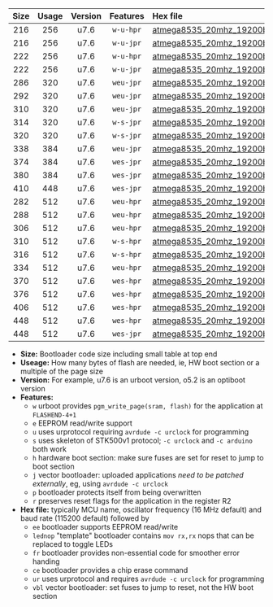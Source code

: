 |Size|Usage|Version|Features|Hex file|
|:-:|:-:|:-:|:-:|:--|
|216|256|u7.6|`w-u-hpr`|[atmega8535_20mhz_19200bps_ur.hex](https://raw.githubusercontent.com/stefanrueger/urboot/main/atmega8535_20mhz_19200bps_ur.hex)|
|216|256|u7.6|`w-u-jpr`|[atmega8535_20mhz_19200bps_ur_vbl.hex](https://raw.githubusercontent.com/stefanrueger/urboot/main/atmega8535_20mhz_19200bps_ur_vbl.hex)|
|222|256|u7.6|`w-u-hpr`|[atmega8535_20mhz_19200bps_lednop_ur.hex](https://raw.githubusercontent.com/stefanrueger/urboot/main/atmega8535_20mhz_19200bps_lednop_ur.hex)|
|222|256|u7.6|`w-u-jpr`|[atmega8535_20mhz_19200bps_lednop_ur_vbl.hex](https://raw.githubusercontent.com/stefanrueger/urboot/main/atmega8535_20mhz_19200bps_lednop_ur_vbl.hex)|
|286|320|u7.6|`weu-jpr`|[atmega8535_20mhz_19200bps_ee_ur_vbl.hex](https://raw.githubusercontent.com/stefanrueger/urboot/main/atmega8535_20mhz_19200bps_ee_ur_vbl.hex)|
|292|320|u7.6|`weu-jpr`|[atmega8535_20mhz_19200bps_ee_lednop_ur_vbl.hex](https://raw.githubusercontent.com/stefanrueger/urboot/main/atmega8535_20mhz_19200bps_ee_lednop_ur_vbl.hex)|
|310|320|u7.6|`weu-jpr`|[atmega8535_20mhz_19200bps_ee_lednop_fr_ur_vbl.hex](https://raw.githubusercontent.com/stefanrueger/urboot/main/atmega8535_20mhz_19200bps_ee_lednop_fr_ur_vbl.hex)|
|314|320|u7.6|`w-s-jpr`|[atmega8535_20mhz_19200bps_vbl.hex](https://raw.githubusercontent.com/stefanrueger/urboot/main/atmega8535_20mhz_19200bps_vbl.hex)|
|320|320|u7.6|`w-s-jpr`|[atmega8535_20mhz_19200bps_lednop_vbl.hex](https://raw.githubusercontent.com/stefanrueger/urboot/main/atmega8535_20mhz_19200bps_lednop_vbl.hex)|
|338|384|u7.6|`weu-jpr`|[atmega8535_20mhz_19200bps_ee_lednop_fr_ce_ur_vbl.hex](https://raw.githubusercontent.com/stefanrueger/urboot/main/atmega8535_20mhz_19200bps_ee_lednop_fr_ce_ur_vbl.hex)|
|374|384|u7.6|`wes-jpr`|[atmega8535_20mhz_19200bps_ee_vbl.hex](https://raw.githubusercontent.com/stefanrueger/urboot/main/atmega8535_20mhz_19200bps_ee_vbl.hex)|
|380|384|u7.6|`wes-jpr`|[atmega8535_20mhz_19200bps_ee_lednop_vbl.hex](https://raw.githubusercontent.com/stefanrueger/urboot/main/atmega8535_20mhz_19200bps_ee_lednop_vbl.hex)|
|410|448|u7.6|`wes-jpr`|[atmega8535_20mhz_19200bps_ee_lednop_fr_vbl.hex](https://raw.githubusercontent.com/stefanrueger/urboot/main/atmega8535_20mhz_19200bps_ee_lednop_fr_vbl.hex)|
|282|512|u7.6|`weu-hpr`|[atmega8535_20mhz_19200bps_ee_ur.hex](https://raw.githubusercontent.com/stefanrueger/urboot/main/atmega8535_20mhz_19200bps_ee_ur.hex)|
|288|512|u7.6|`weu-hpr`|[atmega8535_20mhz_19200bps_ee_lednop_ur.hex](https://raw.githubusercontent.com/stefanrueger/urboot/main/atmega8535_20mhz_19200bps_ee_lednop_ur.hex)|
|306|512|u7.6|`weu-hpr`|[atmega8535_20mhz_19200bps_ee_lednop_fr_ur.hex](https://raw.githubusercontent.com/stefanrueger/urboot/main/atmega8535_20mhz_19200bps_ee_lednop_fr_ur.hex)|
|310|512|u7.6|`w-s-hpr`|[atmega8535_20mhz_19200bps.hex](https://raw.githubusercontent.com/stefanrueger/urboot/main/atmega8535_20mhz_19200bps.hex)|
|316|512|u7.6|`w-s-hpr`|[atmega8535_20mhz_19200bps_lednop.hex](https://raw.githubusercontent.com/stefanrueger/urboot/main/atmega8535_20mhz_19200bps_lednop.hex)|
|334|512|u7.6|`weu-hpr`|[atmega8535_20mhz_19200bps_ee_lednop_fr_ce_ur.hex](https://raw.githubusercontent.com/stefanrueger/urboot/main/atmega8535_20mhz_19200bps_ee_lednop_fr_ce_ur.hex)|
|370|512|u7.6|`wes-hpr`|[atmega8535_20mhz_19200bps_ee.hex](https://raw.githubusercontent.com/stefanrueger/urboot/main/atmega8535_20mhz_19200bps_ee.hex)|
|376|512|u7.6|`wes-hpr`|[atmega8535_20mhz_19200bps_ee_lednop.hex](https://raw.githubusercontent.com/stefanrueger/urboot/main/atmega8535_20mhz_19200bps_ee_lednop.hex)|
|406|512|u7.6|`wes-hpr`|[atmega8535_20mhz_19200bps_ee_lednop_fr.hex](https://raw.githubusercontent.com/stefanrueger/urboot/main/atmega8535_20mhz_19200bps_ee_lednop_fr.hex)|
|448|512|u7.6|`wes-hpr`|[atmega8535_20mhz_19200bps_ee_lednop_fr_ce.hex](https://raw.githubusercontent.com/stefanrueger/urboot/main/atmega8535_20mhz_19200bps_ee_lednop_fr_ce.hex)|
|448|512|u7.6|`wes-jpr`|[atmega8535_20mhz_19200bps_ee_lednop_fr_ce_vbl.hex](https://raw.githubusercontent.com/stefanrueger/urboot/main/atmega8535_20mhz_19200bps_ee_lednop_fr_ce_vbl.hex)|

- **Size:** Bootloader code size including small table at top end
- **Useage:** How many bytes of flash are needed, ie, HW boot section or a multiple of the page size
- **Version:** For example, u7.6 is an urboot version, o5.2 is an optiboot version
- **Features:**
  + `w` urboot provides `pgm_write_page(sram, flash)` for the application at `FLASHEND-4+1`
  + `e` EEPROM read/write support
  + `u` uses urprotocol requiring `avrdude -c urclock` for programming
  + `s` uses skeleton of STK500v1 protocol; `-c urclock` and `-c arduino` both work
  + `h` hardware boot section: make sure fuses are set for reset to jump to boot section
  + `j` vector bootloader: uploaded applications *need to be patched externally*, eg, using `avrdude -c urclock`
  + `p` bootloader protects itself from being overwritten
  + `r` preserves reset flags for the application in the register R2
- **Hex file:** typically MCU name, oscillator frequency (16 MHz default) and baud rate (115200 default) followed by
  + `ee` bootloader supports EEPROM read/write
  + `lednop` "template" bootloader contains `mov rx,rx` nops that can be replaced to toggle LEDs
  + `fr` bootloader provides non-essential code for smoother error handing
  + `ce` bootloader provides a chip erase command
  + `ur` uses urprotocol and requires `avrdude -c urclock` for programming
  + `vbl` vector bootloader: set fuses to jump to reset, not the HW boot section
